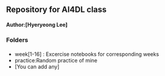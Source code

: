 ## Repository for AI4DL class
#### Author:[Hyeryeong Lee]
### Folders
####
* week[1-16] : Excercise notebooks for corresponding weeks
* practice:Random practice of mine
* [You can add any]
